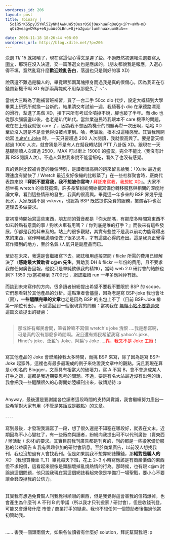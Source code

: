 ```yaml
--- 
wordpress_id: 206
layout: post
title: !binary |
  5oiR5rKS5pyJ5YWl5ZyNMjAwNuW5tOesrOS6jOWxhuWFqOeQg+iPr+aWh+mD
  qOiQveagvOWkp+eNjuaWsOiBnu+8j+aZguirlumhnuaxuumBuA==

date: 2006-11-18 18:26:44 +08:00
wordpress_url: http://blog.xdite.net/?p=206
---
```

決選 11/ 15 就揭曉了，現在寫這個心得文是遲了些。不過既然初選報決選要寫<a href="http://blog.xdite.net/?p=184">入圍文</a>，那現在沒入決選，交一篇落選文也是應該的。（朋友都說我是報應，入選心得不填，竟然亂寫什麼<strong>歡迎趁亂告白</strong>，落選也只是剛好的事 XD）　　　　　　　　　　　　　　　　　　　　　<br /><br />說落選不難過是騙人的，畢竟跟那兩萬塊擦身而過我是真的很傷心，因為我正在存錢買新機車啊 XD 有那兩萬塊就不用存那麼久了 ~&quot;~<br /><br />當初大三時為了跑補習班補習，買了一台二手 50cc dio 代步，設定大概騎到大學畢業上研究所就換一台新的。結果清交考試前一週，我騎著小 dio 在承德路漂亮的滑行，犁進了馬偕 XD，接下來所有考試全噴掉不說，腳也跛了半年。而 dio 也從那次腦震盪以後，也老是趴代趴代。當無業遊民時我跟本不 care 機車的問題，現在在上班我就很 care 了，因為我不想因為機車的問題再犁一次田啊，哈哈 XD　　　　　　　　　　　　　　　　　　　　　　　　　　　　　　　　　　　　　　　　　　<br />至於沒入選是不是會覺得沒被肯定到。哈，老實說，根本沒這種感覺。其實我剛開始寫 <a href="http://xuite-joke.blogspot.com/">Xuite's Joke</a> 時，一天只要超過 200 人次閱讀，我就很高興了。要是當天噴超過 1000 人次，就會猜是不是有人在幫我轉貼到 PTT 八卦版 XD。跟現在一天基礎閱讀人次超過 2500，MAX 可以衝上 15000 的盛況，完全不能比（我沒有計算 RSS閱讀人次）。不過人氣對我來說不能當飯吃，看久了也沒有感覺。　　　　　　　　　　　　　　　　　　　　　　　　　　　　　　　　　　　　　　　　　　<br /><br />真的覺得比較被肯定的幾個時刻，是讀者很高興的跑來留言給我：「Xuite 最近處理速度有變快了 / Wretch 最近皮好像繃的比較緊了」在一些社群聚會時，廠商代表跑來說『<strong>拜託不要寫我，我不想被你寫垮 </strong>/ <font color="#ff0000">拜託來寫我，我想紅 XD</font>』。大家不想坐視 wretch 的收錢擺爛，許多長輩紛紛開始撰寫備份轉移服務與相關的深度討論文章。看到這些情形的發生，我真的很高興。畢竟這一年多來的 BSP 界幾乎是死水，大家既講不過 vvkvvu，也認為 BSP 既然提供免費的服務，擺爛客戶也沒道理去多做要求。　　　　　　　　　　　　　　　　　　　　　<br /><br />當初當時開始寫這些東西，朋友間的聲音都是『你太閒嗎，有那麼多時間寫東西不如去幹點有意義的事 / 狗吠火車有用嗎？ / 你到底是誰的打手？』而後來有這些發展，卻都是我始料未及的。站上的很多觀點，其實有些並不是我以前功力能寫得出來的東西，寫作時我邊順便做了很多思考，才有這些心得的產出。這是我真正覺得寫作賺到的地方，至於名氣 /人氣只是副產品而已。<br /><br />至於在未來，我還是會繼續寫下去。網誌租用虛擬空間 / flickr 所需的費用已經解決了（<strong>感謝最大贊助者 c@m 先生</strong>，贊助我 DH &amp; flickr 一年份的費用，且不要求我做任何廣告回報，他說只是單純欽佩我的精神），當時 web 2.0 研討會的結餘也剩下 1350 元(當初募到 3700元），網誌繼續 run 一年多應綽綽有餘。　　　　　　　　　　　　　　　　　　　　　<br /><br />而談到未來寫作的方向，很多讀者紛紛提出希望不要我不要限於 BSP 的 scope，它們想看對於其他產品的分析。這點筆者會儘量，因為老是寫 BSP-joke 我也會吐（囧），<strong>一些醞釀完畢的文章</strong>也老是因為 BSP 的出包上不了（目前 BSP-Joke 排第一順位刊出）。不過這回到一個很現實的問題：當初我在 <a href="http://blog.xdite.net/?p=62">無賴小站不要靠過來</a> 這篇文章提出的疑慮：　　　　　　　　　　　　　　　　　　　　　<br /><br /><blockquote>那或許有鄉民會問，筆者幹嘛不寫個 wretch's joke 洩恨 &hellip;.我是想寫啊，可是真的沒有那麼多時間啊。況且還有鄉民希望我寫 yahoo's joke、Hinet's joke、泛藍's Joke、阿扁's Joke &hellip;.<font><font color="#ff0000">靠，我又不是 Joke 工廠</font>！</font><br /></blockquote><br />寫其他產品的 Joke 會燃燒掉我太多時間，而挑 BSP 來寫，除了因為是寫 BSP-Joke 起家外，這裡也有最多最現成的例子來佐證我文章中的觀點。況且我現在算是小知名的 Blogger，文章具有相當大的破壞力，寫 A 不寫 B，會不會造成某人打手之嫌，這都是我近期要思考的問題。不過，要是有名大站最近沒有出包的話，我會把我一些醞釀很久的心得開始陸續刊出來，敬請期待 :p<br /><br /><br />Anyway，最後還是要謝謝各位讀者這段時間的支持與賞識，我會繼續努力產出一些希望對大家有用（不管是笑話或是觀點）的文章。<br /><br />----<br /><br />寫到最後，才發現我漏寫了一段，想了很久還是不知塞在哪段好，就丟在文末。近期因為不小心變紅了，有一些廠商與讀者，紛紛向我提出可不以代刊廣告（賣東西 / 辦活動 / 求材)的要求。其實目前我刊廣告都是刊爽的，刊的都是一些搬家備份服務的公益廣告 &amp; 我有興趣參加的研討會訊息。至於商業廣告，以前沒人想找我刊，我也沒想過有人會找我刊。但是如果說我不想靠網誌賺錢，那<strong>絕對是騙人的</strong> XD （我想買機車 T_T)&nbsp; 畢竟每天下班，花上 2~3 小時寫應該是有商業價值的東西但不求報償，這看起來很像是頭腦壞掉亂燒熱情的行為。那時候，也有跟 c@m 討論過這個問題，他只說我現在寫這個網誌看起來像是準備打一場聖戰，要小心不要讓金錢毀掉我的公信力。<br /><br /><br />其實我有想過免費幫人刊我覺得順眼的東西，但是我覺得這會害我的信箱爆掉，也會產生為什麼刊 A 不刊 B 的爭議（所以我才只刊搬家 / 研討會），但是收錢刊登，可能又會爆發什麼 市儈 / 商業打手的疑慮。我也不想任何一個贊助者後悔過他當初贊助我。<br /><br /><br />...... 害我一個頭兩個大，如果各位讀者有什麼好 solution，拜託幫幫我吧 :p<br />
